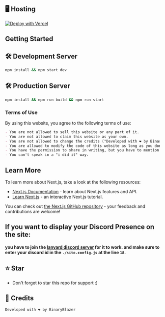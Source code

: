 ## 🖥️ Hosting
[![Deploy with Vercel](https://vercel.com/button)](https://vercel.com/new/clone?repository-url=https%3A%2F%2Fgithub.com%2FJanjyTapYT%2Fportfolio&env=webhook,GITHUB_ACCESS_TOKEN&envDescription=You%20need%20the%20webhook%20variable%20to%20let%20the%20contact%20page%20work.%20you%20can%20create%20webhook%20url%20in%20a%20dscord%20server%20%2F%20channel%20and%20paste%20it%20in%20the%20variable%20value&project-name=portfolio&repo-name=portfolio&demo-title=JanjyTapYT's%20Website&demo-description=A%20cool%20designed%20developer%20website%20built%20with%20Nextjs%20and%20react.&demo-url=https%3A%2F%2Fjanjytapyt.me&demo-image=https%3A%2F%2Fcdn.discordapp.com%2Fattachments%2F971049189377179718%2F1034191567763816448%2Funknown.png)

## Getting Started

## 🛠 Development Server

```bash
npm install && npm start dev
```
## 🛠 Production Server
```bash
npm install && npm run build && npm run start
```

### Terms of Use
By using this website, you agree to the following terms of use:

```md
- You are not allowed to sell this website or any part of it.
- You are not allowed to claim this website as your own.
- You are not allowed to change the credits ("Developed with ❤️ by BinaryBlazer") in the footer of the website.
- You are allowed to modify the code of this website as long as you don't sell it or claim it as your own.
- You have the permission to share in writing, but you have to mention me, in the article.
- You can't speak in a "i did it" way.
```

## Learn More

To learn more about Next.js, take a look at the following resources:

- [Next.js Documentation](https://nextjs.org/docs) - learn about Next.js features and API.
- [Learn Next.js](https://nextjs.org/learn) - an interactive Next.js tutorial.

You can check out [the Next.js GitHub repository](https://github.com/vercel/next.js/) - your feedback and contributions are welcome!

## If you want to display your Discord Presence on the site:
#### you have to join the [lanyard discord server](https://discord.gg/G6pY5YjjTQ) for it to work. and make sure to enter your discord id in the ``./site.config.js`` at the line ``18``. 


## ⭐ Star
 - Don't forget to star this repo for support :)


## 💫 Credits

```bash
Developed with ❤️ by BinaryBlazer
```
